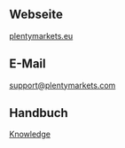 ## Webseite
 
<a href="https://www.plentymarkets.eu/" target="_blank">plentymarkets.eu</a>
 
## E-Mail
 

<a href="mailto:support@plentymarkets.com">support@plentymarkets.com</a>


## Handbuch

<a href="https://knowledge.plentymarkets.com/omni-channel/multi-channel/bol-com" target="_blank">Knowledge</a>